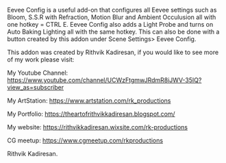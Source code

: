 
Eevee Config is a useful add-on that configures all Eevee settings such as Bloom, S.S.R with Refraction, Motion Blur and Ambient Occulusion all with one hotkey = CTRL E. Eevee Config also adds a Light Probe and turns on Auto Baking Lighting all with the same hotkey. This can also be done with a button created by this addon under Scene Settings> Eevee Config.   


This addon was created by Rithvik Kadiresan, if you would like to see more of my work please visit:

My Youtube Channel: https://www.youtube.com/channel/UCWzFtgmwJRdmR8iJWV-35lQ?view_as=subscriber

My ArtStation: https://www.artstation.com/rk_productions

My Portfolio: https://theartofrithvikkadiresan.blogspot.com/

My website: https://rithvikkadiresan.wixsite.com/rk-productions

CG meetup: https://www.cgmeetup.com/rkproductions

Rithvik Kadiresan.


